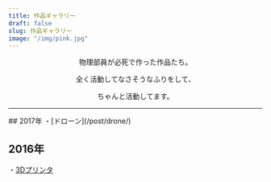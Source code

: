 ```yaml
---
title: 作品ギャラリー
draft: false
slug: 作品ギャラリー
image: "/img/pink.jpg"
---
```

<div style="text-align: center;">
物理部員が必死で作った作品たち。

全く活動してなさそうなふりをして、

ちゃんと活動してます。
</div>
<hr/>
## 2017年
・[ドローン](/post/drone/)

## 2016年
・[3Dプリンタ](/post/3dp/)  
